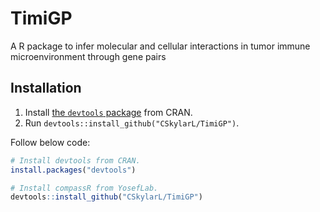 # TimiGP
 A R package to infer molecular and cellular interactions in tumor immune microenvironment through gene pairs
## Installation
 1. Install [the `devtools` package](https://github.com/r-lib/devtools) from CRAN.
 2. Run `devtools::install_github("CSkylarL/TimiGP")`.
 
 Follow below code:
```R
# Install devtools from CRAN.
install.packages("devtools")

# Install compassR from YosefLab.
devtools::install_github("CSkylarL/TimiGP")
```
